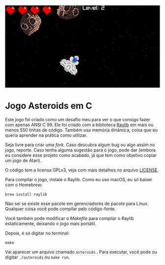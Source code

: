 ![Screenshot de uma gameplay do jogo.](screenshots/gameplay.png)

# Jogo Asteroids em C

Este jogo foi criado como um desafio meu para ver o que consigo fazer com apenas ANSI C 99.
Ele foi criado com a biblioteca [Raylib](https://github.com/raysan5/raylib) em mais ou menos 550 linhas de código. Também usa memória dinâmica, coisa que eu queria aprender na prática como utilizar.

Seja livre para criar uma _fork_. Caso descubra algum bug ou algo assim no jogo, reporte. Caso tenha alguma sugestão para o jogo, pode dar (embora eu considere esse projeto como acabado, já que tem como objetivo copiar um jogo de Atari).

O código tem a licensa GPLv3, veja com mais detalhes no arquivo [LICENSE](LICENSE).

Para compilar o jogo, instale o Raylib. Como eu uso macOS, eu só baixei com o Homebrew:

```
brew install raylib
```

Não sei se existe esse pacote em gerenciadores de pacote para Linux. Qualquer coisa você pode compilar pelo código-fonte.

Você também pode modificar o _Makefile_ para compilar o Raylib estaticamente, deixando o jogo mais portátil.

Depois, é só digitar no terminal:

```
make
```

Vai aparecer um arquivo chamado `asteroids` . Para executar, você pode ou digitar `./asteroids` ou `make run`.